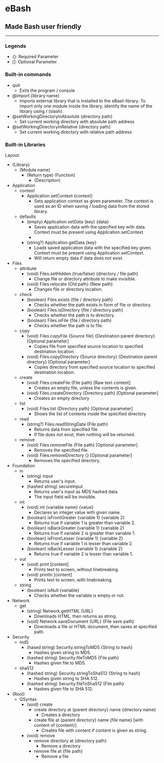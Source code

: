 # eBash

## Made Bash user friendly

-----

### Legends

- {}: Required Parameter
- []: Optional Parameter



### Built-in commands

- quit
  - Exits the program / console
- @import {library name}
  - Imports external library that is installed to the eBash library. To import only one module inside the library, identify the name of the library using / (slash).
- @setWorkingDirectoryInAbsolute {directory path}
  - Set current working directory with absolute path address
- @setWorkingDirectoryInRelative {directory path}
  - Set current working directory with relative path address



### Built-in Libraries

Layout:

- (Library)
  - (Module name)
    - (Return type) (Function)
      - (Description)
- Application
  - context
    - Application.setContext {context}
      - Sets application context as given parameter. The context is used as an ID when saving / loading data from the stored library.
  - defaults
    - (empty) Application.setData {key} {data}
      - Saves application data with the specified key with data. Context must be present using Application.setContext.
      - 
    - (string?) Application.getData {key}
      - Loads saved application data with the specified key given. Context must be present using Application.setContext.
      - Will return empty data if data does not exist.
- Files
  - attribute
    - (void) Files.setHidden {true/false} {directory / file path}
      - Change file or directory attribute to make invisible.
    - (void) Files.relocate {Old path} {New path}
      - Changes file or directory location.
  - check
    - (boolean) Files.exists {file / directory path}
      - Checks whether the path exists in form of file or directory.
    - (boolean) Files.isDirectory {file / directory path}
      - Checks whether the path is to directory.
    - (boolean) Files.isFile {file / directory path}
      - Checks whether the path is to file.
  - copy
    - (void) Files.copyFile {Source file} {Destination parent directory} [Optional parameter]
      - Copies file from specified source location to specified destination location.
    - (void) Files.copyDirectory {Source directory} {Destination parent directory} [Optional parameter]
      - Copies directory from specified source location to specified destination location.
  - create
    - (void) Files.createFile {File path} [Raw text content]
      - Creates an empty file, unless the contents is given.
    - (void) Files.createDirectory {Directory path} [Optional parameter]
      - Creates an empty directory
  - list
    - (void) Files.list {Directory path} [Optional parameter]
      - Shows the list of contents inside the specified directory
  - read
    - (string?) Files.readStringData {File path}
      - Returns data from specified file
      - If file does not exist, then nothing will be returned.
  - remove
    - (void) Files.removeFile {File path} [Optional parameter]
      - Removes the specified file.
    - (void) Files.removeDirectory {} [Optional parameter]
      - Removes the specified directory.
- Foundation
  - in
    - (string) input
      - Returns user's input.
    - (hashed string) secureInput
      - Returns user's input as MD5 hashed data.
      - The input field will be invisible.
  - int
    - (void) int {variable name} {value}
      - Declares an integer value with given name.
    - (boolean) isFrontGreater {variable 1} {variable 2}
      - Returns true if variable 1 is greater than variable 2.
    - (boolean) isBackGreater {variable 1} {variable 2}
      - Returns true if variable 2 is greater than variable 1.
    - (boolean) isFrontLesser {variable 1} {variable 2}
      - Returns true if variable 1 is lesser than variable 2.
    - (boolean) isBackLesser {variable 1} {variable 2}
      - Returns true if variable 2 is lesser than variable 1.
  - out
    - (void) print [content]
      - Prints text to screen, without linebreaking.
    - (void) println [content]
      - Prints text to screen, with linebreaking.
  - string
    - (boolean) isNull {variable}
      - Checks whether the variable is empty or not.
- Network
  - get
    - (string) Network.getHTML {URL}
      - Downloads HTML, then returns as string.
    - (void) Network.saveDocument {URL} {File save path}
      - Downloads a file or HTML document, then saves at specified path.
- Security
  - md5
    - (hased string) Security.stringToMD5 {String to hash}
      - Hashes given string to MD5.
    - (hashed string) Security.fileToMD5 {File path}
      - Hashes given file to MD5.
  - sha512
    - (hashed string) Security.stringToSha512 {String to hash}
      - Hashes given string to SHA 512.
    - (hashed string) Security.fileToSha512 {File path}
      - Hashes given file to SHA 512.
- (Root)
  - QSyntax
    - (void) create
      - create directory at {parent directory} name {directory name}
        - Creates a directory
      - create file at {parent directory} name {file name} [with content of {content}]
        - Creates file with content if content is given as string.
    - (void) remove
      - remove directory at {directory path}
        - Remove a directory
      - remove file at {file path}
        - Remove a file
